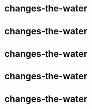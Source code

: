 # changes-the-water
# changes-the-water
# changes-the-water
# changes-the-water
# changes-the-water
